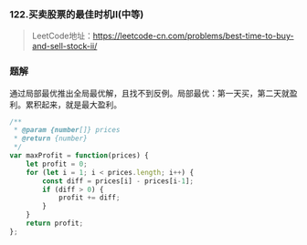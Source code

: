 ### 122.买卖股票的最佳时机II(中等)
>LeetCode地址：https://leetcode-cn.com/problems/best-time-to-buy-and-sell-stock-ii/

### 题解
通过局部最优推出全局最优解，且找不到反例。局部最优：第一天买，第二天就盈利。累积起来，就是最大盈利。
```js
/**
 * @param {number[]} prices
 * @return {number}
 */
var maxProfit = function(prices) {
    let profit = 0;
    for (let i = 1; i < prices.length; i++) {
        const diff = prices[i] - prices[i-1];
        if (diff > 0) {
            profit += diff;
        }
    }
    return profit;
};
```